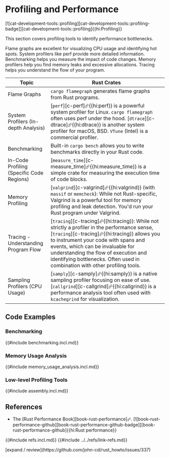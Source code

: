 # Profiling and Performance

[![cat-development-tools::profiling][cat-development-tools::profiling-badge]][cat-development-tools::profiling]{{hi:Profiling}}

This section covers profiling tools to identify performance bottlenecks.

Flame graphs are excellent for visualizing CPU usage and identifying hot spots. System profilers like perf provide more detailed information. Benchmarking helps you measure the impact of code changes. Memory profilers help you find memory leaks and excessive allocations. Tracing helps you understand the flow of your program.

| Topic | Rust Crates |
|---|---|
| Flame Graphs | `cargo flamegraph` generates flame graphs from Rust programs. |
| System Profilers (In-depth Analysis) | [`perf`][c-perf]⮳{{hi:perf}} is a powerful system profiler for Linux. `cargo flamegraph` often uses perf under the hood. [`dtrace`][c-dtrace]⮳{{hi:dtrace}} is another system profiler for macOS, BSD. `VTune` (Intel) is a commercial profiler. |
| Benchmarking | Built-in `cargo bench` allows you to write benchmarks directly in your Rust code. |
| In-Code Profiling (Specific Code Regions) | [`measure_time`][c-measure_time]⮳{{hi:measure_time}} is a simple crate for measuring the execution time of code blocks. |
| Memory Profiling | [`valgrind`][c-valgrind]⮳{{hi:valgrind}} (with `massif` or `memcheck`): While not Rust-specific, Valgrind is a powerful tool for memory profiling and leak detection. You'd run your Rust program under Valgrind. |
| Tracing - Understanding Program Flow | [`tracing`][c-tracing]⮳{{hi:tracing}}: While not strictly a profiler in the performance sense, [`tracing`][c-tracing]⮳{{hi:tracing}} allows you to instrument your code with spans and events, which can be invaluable for understanding the flow of execution and identifying bottlenecks. Often used in combination with other profiling tools. |
| Sampling Profilers (CPU Usage) | [`samply`][c-samply]⮳{{hi:samply}} is a native sampling profiler focusing on ease of use. [`callgrind`][c-callgrind]⮳{{hi:callgrind}} is a performance analysis tool often used with `kcachegrind` for visualization. |

## Code Examples

### Benchmarking

{{#include benchmarking.incl.md}}

### Memory Usage Analysis

{{#include memory_usage_analysis.incl.md}}

### Low-level Profiling Tools

{{#include assembly.incl.md}}

## References

- The [Rust Performance Book][book-rust-performance]⮳. [![book-rust-performance-github][book-rust-performance-github-badge]][book-rust-performance-github]{{hi:Rust performance}}

{{#include refs.incl.md}}
{{#include ../../refs/link-refs.md}}

<div class="hidden">
[expand / review](https://github.com/john-cd/rust_howto/issues/337)
</div>
